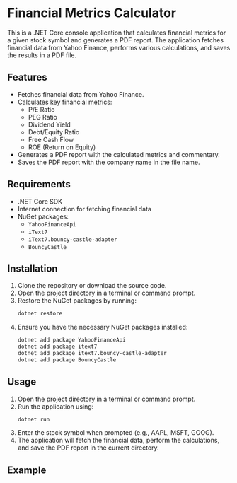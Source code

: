 # Financial Metrics Calculator

This is a .NET Core console application that calculates financial metrics for a given stock symbol and generates a PDF report. The application fetches financial data from Yahoo Finance, performs various calculations, and saves the results in a PDF file.

## Features

- Fetches financial data from Yahoo Finance.
- Calculates key financial metrics:
  - P/E Ratio
  - PEG Ratio
  - Dividend Yield
  - Debt/Equity Ratio
  - Free Cash Flow
  - ROE (Return on Equity)
- Generates a PDF report with the calculated metrics and commentary.
- Saves the PDF report with the company name in the file name.

## Requirements

- .NET Core SDK
- Internet connection for fetching financial data
- NuGet packages:
  - `YahooFinanceApi`
  - `iText7`
  - `iText7.bouncy-castle-adapter`
  - `BouncyCastle`

## Installation

1. Clone the repository or download the source code.
2. Open the project directory in a terminal or command prompt.
3. Restore the NuGet packages by running:
    ```bash
    dotnet restore
    ```
4. Ensure you have the necessary NuGet packages installed:
    ```bash
    dotnet add package YahooFinanceApi
    dotnet add package itext7
    dotnet add package itext7.bouncy-castle-adapter
    dotnet add package BouncyCastle
    ```

## Usage

1. Open the project directory in a terminal or command prompt.
2. Run the application using:
    ```bash
    dotnet run
    ```
3. Enter the stock symbol when prompted (e.g., AAPL, MSFT, GOOG).
4. The application will fetch the financial data, perform the calculations, and save the PDF report in the current directory.

## Example

